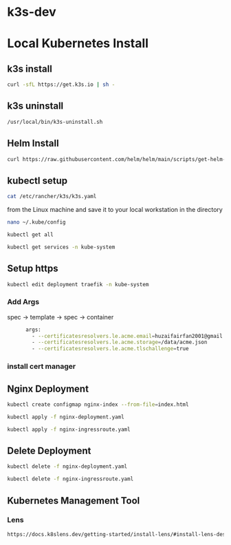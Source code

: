 # k3s-dev


# Local Kubernetes Install

## k3s install

```sh
curl -sfL https://get.k3s.io | sh -
```

## k3s uninstall


```sh
/usr/local/bin/k3s-uninstall.sh
```

## Helm Install

```sh
curl https://raw.githubusercontent.com/helm/helm/main/scripts/get-helm-3 | bash
```



<!-- ## kubectl Install

```sh
sudo apt-get update
# apt-transport-https may be a dummy package; if so, you can skip that package
sudo apt-get install -y apt-transport-https ca-certificates curl gnupg
# If the folder `/etc/apt/keyrings` does not exist, it should be created before the curl command, read the note below.
# sudo mkdir -p -m 755 /etc/apt/keyrings
curl -fsSL https://pkgs.k8s.io/core:/stable:/v1.33/deb/Release.key | sudo gpg --dearmor -o /etc/apt/keyrings/kubernetes-apt-keyring.gpg
sudo chmod 644 /etc/apt/keyrings/kubernetes-apt-keyring.gpg # allow unprivileged APT programs to read this keyring
# This overwrites any existing configuration in /etc/apt/sources.list.d/kubernetes.list
echo 'deb [signed-by=/etc/apt/keyrings/kubernetes-apt-keyring.gpg] https://pkgs.k8s.io/core:/stable:/v1.33/deb/ /' | sudo tee /etc/apt/sources.list.d/kubernetes.list
sudo chmod 644 /etc/apt/sources.list.d/kubernetes.list   # helps tools such as command-not-found to work correctly
sudo apt-get update
sudo apt-get install -y kubectl
``` -->

## kubectl setup

<!-- ```sh
sudo chmod 777 /etc/rancher/k3s/k3s.yaml
``` -->

```sh
cat /etc/rancher/k3s/k3s.yaml
```
from the Linux machine and save it to your local workstation in the directory 
```sh
nano ~/.kube/config
```


```sh
kubectl get all
```

```sh
kubectl get services -n kube-system
```


## Setup https

```sh
kubectl edit deployment traefik -n kube-system
```

### Add Args
spec -> template -> spec -> container

```sh
      args:
        - --certificatesresolvers.le.acme.email=huzaifairfan2001@gmail.com
        - --certificatesresolvers.le.acme.storage=/data/acme.json
        - --certificatesresolvers.le.acme.tlschallenge=true
```



### install cert manager

<!-- ```sh
helm install \
  cert-manager jetstack/cert-manager \
  --namespace cert-manager \
  --create-namespace \
  --version v1.17.2 \
  --set crds.enabled=true
``` -->


## Nginx Deployment

```sh
kubectl create configmap nginx-index --from-file=index.html
```


```sh
kubectl apply -f nginx-deployment.yaml
```

```sh
kubectl apply -f nginx-ingressroute.yaml
```

## Delete Deployment

```sh
kubectl delete -f nginx-deployment.yaml 
```

```sh
kubectl delete -f nginx-ingressroute.yaml
```


## Kubernetes Management Tool

### Lens

```sh
https://docs.k8slens.dev/getting-started/install-lens/#install-lens-desktop-from-the-apt-repository
```
